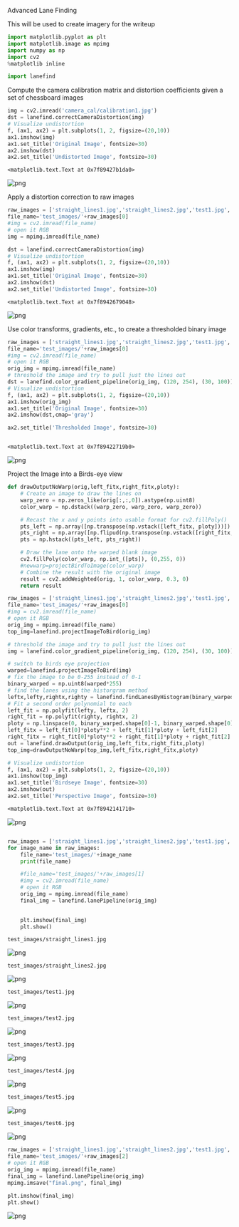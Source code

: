 
Advanced Lane Finding

This will be used to create imagery for the writeup


```python
import matplotlib.pyplot as plt
import matplotlib.image as mpimg
import numpy as np
import cv2
%matplotlib inline

import lanefind
```

Compute the camera calibration matrix and distortion coefficients given a set of chessboard images


```python
img = cv2.imread('camera_cal/calibration1.jpg')
dst = lanefind.correctCameraDistortion(img)
# Visualize undistortion
f, (ax1, ax2) = plt.subplots(1, 2, figsize=(20,10))
ax1.imshow(img)
ax1.set_title('Original Image', fontsize=30)
ax2.imshow(dst)
ax2.set_title('Undistorted Image', fontsize=30)
```




    <matplotlib.text.Text at 0x7f89427b1da0>




![png](output_3_1.png)


Apply a distortion correction to raw images


```python
raw_images = ['straight_lines1.jpg','straight_lines2.jpg','test1.jpg','test2.jpg','test3.jpg','test4.jpg','test5.jpg','test6.jpg']
file_name='test_images/'+raw_images[0]
#img = cv2.imread(file_name)
# open it RGB
img = mpimg.imread(file_name)

dst = lanefind.correctCameraDistortion(img)
# Visualize undistortion
f, (ax1, ax2) = plt.subplots(1, 2, figsize=(20,10))
ax1.imshow(img)
ax1.set_title('Original Image', fontsize=30)
ax2.imshow(dst)
ax2.set_title('Undistorted Image', fontsize=30)
```




    <matplotlib.text.Text at 0x7f8942679048>




![png](output_5_1.png)


Use color transforms, gradients, etc., to create a thresholded binary image


```python
raw_images = ['straight_lines1.jpg','straight_lines2.jpg','test1.jpg','test2.jpg','test3.jpg','test4.jpg','test5.jpg','test6.jpg']
file_name='test_images/'+raw_images[0]
#img = cv2.imread(file_name)
# open it RGB
orig_img = mpimg.imread(file_name)
# threshold the image and try to pull just the lines out
dst = lanefind.color_gradient_pipeline(orig_img, (120, 254), (30, 100))
# Visualize undistortion
f, (ax1, ax2) = plt.subplots(1, 2, figsize=(20,10))
ax1.imshow(orig_img)
ax1.set_title('Original Image', fontsize=30)
ax2.imshow(dst,cmap='gray')

ax2.set_title('Thresholded Image', fontsize=30)



```




    <matplotlib.text.Text at 0x7f89422719b0>




![png](output_7_1.png)


Project the Image into a Birds-eye view


```python
def drawOutputNoWarp(orig,left_fitx,right_fitx,ploty):
    # Create an image to draw the lines on
    warp_zero = np.zeros_like(orig[:,:,0]).astype(np.uint8)
    color_warp = np.dstack((warp_zero, warp_zero, warp_zero))

    # Recast the x and y points into usable format for cv2.fillPoly()
    pts_left = np.array([np.transpose(np.vstack([left_fitx, ploty]))])
    pts_right = np.array([np.flipud(np.transpose(np.vstack([right_fitx, ploty])))])
    pts = np.hstack((pts_left, pts_right))

    # Draw the lane onto the warped blank image
    cv2.fillPoly(color_warp, np.int_([pts]), (0,255, 0))
    #newwarp=projectBirdToImage(color_warp)
    # Combine the result with the original image
    result = cv2.addWeighted(orig, 1, color_warp, 0.3, 0)
    return result

raw_images = ['straight_lines1.jpg','straight_lines2.jpg','test1.jpg','test2.jpg','test3.jpg','test4.jpg','test5.jpg','test6.jpg']
file_name='test_images/'+raw_images[0]
#img = cv2.imread(file_name)
# open it RGB
orig_img = mpimg.imread(file_name)
top_img=lanefind.projectImageToBird(orig_img)

# threshold the image and try to pull just the lines out
img = lanefind.color_gradient_pipeline(orig_img, (120, 254), (30, 100))

# switch to birds eye projection
warped=lanefind.projectImageToBird(img)
# fix the image to be 0-255 instead of 0-1
binary_warped = np.uint8(warped*255)
# find the lanes using the historgram method
leftx,lefty,rightx,righty = lanefind.findLanesByHistogram(binary_warped)
# Fit a second order polynomial to each
left_fit = np.polyfit(lefty, leftx, 2)
right_fit = np.polyfit(righty, rightx, 2)
ploty = np.linspace(0, binary_warped.shape[0]-1, binary_warped.shape[0] )
left_fitx = left_fit[0]*ploty**2 + left_fit[1]*ploty + left_fit[2]
right_fitx = right_fit[0]*ploty**2 + right_fit[1]*ploty + right_fit[2]
out = lanefind.drawOutput(orig_img,left_fitx,right_fitx,ploty)
top_img=drawOutputNoWarp(top_img,left_fitx,right_fitx,ploty)

# Visualize undistortion
f, (ax1, ax2) = plt.subplots(1, 2, figsize=(20,10))
ax1.imshow(top_img)
ax1.set_title('Birdseye Image', fontsize=30)
ax2.imshow(out)
ax2.set_title('Perspective Image', fontsize=30)

```




    <matplotlib.text.Text at 0x7f8942141710>




![png](output_9_1.png)



```python

```


```python
raw_images = ['straight_lines1.jpg','straight_lines2.jpg','test1.jpg','test2.jpg','test3.jpg','test4.jpg','test5.jpg','test6.jpg']
for image_name in raw_images:
    file_name='test_images/'+image_name
    print(file_name)

    #file_name='test_images/'+raw_images[1]
    #img = cv2.imread(file_name)
    # open it RGB
    orig_img = mpimg.imread(file_name)
    final_img = lanefind.lanePipeline(orig_img)
  

    plt.imshow(final_img)
    plt.show()
```

    test_images/straight_lines1.jpg



![png](output_11_1.png)


    test_images/straight_lines2.jpg



![png](output_11_3.png)


    test_images/test1.jpg



![png](output_11_5.png)


    test_images/test2.jpg



![png](output_11_7.png)


    test_images/test3.jpg



![png](output_11_9.png)


    test_images/test4.jpg



![png](output_11_11.png)


    test_images/test5.jpg



![png](output_11_13.png)


    test_images/test6.jpg



![png](output_11_15.png)



```python
raw_images = ['straight_lines1.jpg','straight_lines2.jpg','test1.jpg','test2.jpg','test3.jpg','test4.jpg','test5.jpg','test6.jpg']
file_name='test_images/'+raw_images[2]
# open it RGB
orig_img = mpimg.imread(file_name)
final_img = lanefind.lanePipeline(orig_img)
mpimg.imsave("final.png", final_img)

plt.imshow(final_img)
plt.show()
```


![png](output_12_0.png)

